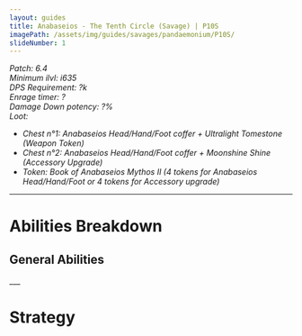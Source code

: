 ```yaml
---
layout: guides
title: Anabaseios - The Tenth Circle (Savage) | P10S
imagePath: /assets/img/guides/savages/pandaemonium/P10S/
slideNumber: 1
---
```


*Patch: 6.4  
Minimum ilvl: i635  
DPS Requirement: ?k  
Enrage timer: ?  
<span class='debuff'>Damage Down</span> potency: ?%  
Loot:*

+ *Chest n°1: Anabaseios Head/Hand/Foot coffer + Ultralight Tomestone (Weapon Token)*
+ *Chest n°2: Anabaseios Head/Hand/Foot coffer + Moonshine Shine  (Accessory Upgrade)*
+ *Token: Book of Anabaseios Mythos II (4 tokens for Anabaseios Head/Hand/Foot or 4 tokens for Accessory upgrade)*

___

<h1><a id='AbilitiesBreakdown'>Abilities Breakdown</a></h1>

<div class='guideSection' markdown='1'>
<h2><a id='ABGeneralAbilities'>General Abilities</a></h2>

</div>
___
<h1><a id='Strategy'>Strategy</a></h1>
<div class='guideSection' markdown='1'>

</div>

<div class='guideSection' markdown='1'>
<a id='SPhase2'></a>

</div>
